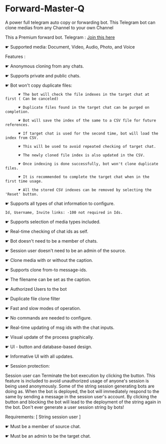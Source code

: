 # Forward-Master-Q
A power full telegram auto copy or forwarding bot. This Telegram bot can clone medias from any Channel to your own Channel

This a Premium forward bot.
Telegram : [Join this here](https://t.me/xcf3h4vc9)


☛ Supported media: Document, Video, Audio, Photo, and Voice



Features :

☛ Anonymous cloning from any chats.

☛ Supports private and public chats.



☛ Bot won't copy duplicate files:

          ☛ The bot will check the file indexes in the target chat at first ( Can be canceled)

          ☛ Duplicate files found in the target chat can be purged on completion.

          ☛ Bot will save the index of the same to a CSV file for future references.

          ☛ If target chat is used for the second time, bot will load the index from CSV.

          ☛ This will be used to avoid repeated checking of target chat.

          ☛ The newly cloned file index is also updated in the CSV.

          ☛ Once indexing is done successfully, bot won't clone duplicate files.

          ☛ It is recommended to complete the target chat when in the first time usage. 

          ☛ All the stored CSV indexes can be removed by selecting the 'Reset' button.



☛ Supports all types of chat information to configure.

    Id, Username, Invite links: -100 not required in Ids. 

☛ Supports selection of media types included.

☛ Real-time checking of chat ids as self.

☛ Bot doesn't need to be a member of chats.

☛ Session user doesn't need to be an admin of the source.

☛ Clone media with or without the caption.

☛ Supports clone from-to message-ids.

☛ The filename can be set as the caption.

☛ Authorized Users to the bot 

☛ Duplicate file clone filter

☛ Fast and slow modes of operation.

☛ No commands are needed to configure. 

☛ Real-time updating of msg ids with the chat inputs.

☛ Visual update of the process graphically.

☛ UI - button and database-based design.

☛ Informative UI with all updates. 

☛ Session protection: 

Session user can Terminate the bot execution by clicking the button. This feature is included to avoid unauthorized usage of anyone's session is being used anonymously. Some of the string session generating bots are doing as. When the bot is deployed, the bot will immediately respond to the same by sending a message in the session user's account.  By clicking the button and blocking the bot will lead to the deployment of the string again in the bot. Don't ever generate a user session string by bots!



Requirements: [ String session user ]

☛ Must be a member of source chat.

☛ Must be an admin to be the target chat. 
